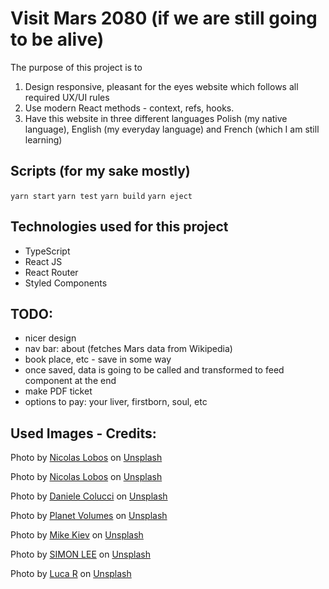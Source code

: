# Visit Mars 2080 (if we are still going to be alive)

The purpose of this project is to
1. Design responsive, pleasant for the eyes website which follows all required UX/UI rules
2. Use modern React methods - context, refs, hooks. 
3. Have this website in three different languages Polish (my native language), English (my everyday language) and French (which I am still learning)

## Scripts (for my sake mostly)
`yarn start`
`yarn test`
`yarn build`
`yarn eject`

## Technologies used for this project
- TypeScript
- React JS
- React Router
- Styled Components

## TODO:
- nicer  design
- nav bar: about (fetches Mars data from Wikipedia)
- book place, etc - save in some way
- once saved, data is going to be called and transformed to feed component at the end
- make PDF ticket
- options to pay: your liver, firstborn, soul, etc

## Used Images - Credits: 
Photo by <a href="https://unsplash.com/@lobosnico?utm_source=unsplash&utm_medium=referral&utm_content=creditCopyText">Nicolas Lobos</a> on <a href="https://unsplash.com/?utm_source=unsplash&utm_medium=referral&utm_content=creditCopyText">Unsplash</a>
  
Photo by <a href="https://unsplash.com/@lobosnico?utm_source=unsplash&utm_medium=referral&utm_content=creditCopyText">Nicolas Lobos</a> on <a href="https://unsplash.com/?utm_source=unsplash&utm_medium=referral&utm_content=creditCopyText">Unsplash</a>
  

Photo by <a href="https://unsplash.com/@daniele71043?utm_source=unsplash&utm_medium=referral&utm_content=creditCopyText">Daniele Colucci</a> on <a href="https://unsplash.com/?utm_source=unsplash&utm_medium=referral&utm_content=creditCopyText">Unsplash</a>
  
  Photo by <a href="https://unsplash.com/@planetvolumes?utm_source=unsplash&utm_medium=referral&utm_content=creditCopyText">Planet Volumes</a> on <a href="https://unsplash.com/?utm_source=unsplash&utm_medium=referral&utm_content=creditCopyText">Unsplash</a>
  

  Photo by <a href="https://unsplash.com/@mike_kiev?utm_source=unsplash&utm_medium=referral&utm_content=creditCopyText">Mike Kiev</a> on <a href="https://unsplash.com/?utm_source=unsplash&utm_medium=referral&utm_content=creditCopyText">Unsplash</a>
  
  Photo by <a href="https://unsplash.com/@simonppt?utm_source=unsplash&utm_medium=referral&utm_content=creditCopyText">SIMON LEE</a> on <a href="https://unsplash.com/?utm_source=unsplash&utm_medium=referral&utm_content=creditCopyText">Unsplash</a>
  
  Photo by <a href="https://unsplash.com/@lucarueegg?utm_source=unsplash&utm_medium=referral&utm_content=creditCopyText">Luca R</a> on <a href="https://unsplash.com/?utm_source=unsplash&utm_medium=referral&utm_content=creditCopyText">Unsplash</a>
  
